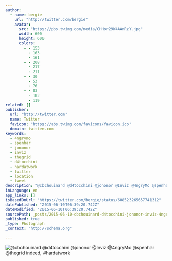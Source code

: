 ```yaml
---
author:
  - name: bergie
    url: "http://twitter.com/bergie"
    avatar:
      src: "https://pbs.twimg.com/media/CHHor29W4AAnRzY.jpg"
      width: 600
      height: 600
      colors:
        - - 153
          - 163
          - 161
        - - 208
          - 217
          - 211
        - - 30
          - 53
          - 76
        - - 83
          - 102
          - 119
related: []
publisher:
  url: "http://twitter.com"
  name: Twitter
  favicon: "https://abs.twimg.com/favicons/favicon.ico"
  domain: twitter.com
keywords:
  - 4ngrymo
  - spenhar
  - jononor
  - inviz
  - thegrid
  - d4tocchini
  - hardatwork
  - twitter
  - location
  - tweet
description: "@cbchouinard @d4tocchini @jononor @Inviz @4ngryMo @spenhar @thegrid indeed, #hardatwork"
inLanguage: en
app_links: []
isBasedOnUrl: "https://twitter.com/bergie/status/608523265657741312"
datePublished: "2015-06-10T06:39:20.742Z"
dateModified: "2015-06-10T06:39:20.742Z"
sourcePath: _posts/2015-06-10-cbchouinard-d4tocchini-jononor-inviz-4ngrymo-spenhar.md
published: true
_type: Photograph
_context: "http://schema.org"

---
```

![&commat;cbchouinard &commat;d4tocchini &commat;jononor &commat;Inviz &commat;4ngryMo &commat;spenhar &commat;thegrid indeed&comma; &num;hardatwork](https://pbs.twimg.com/media/CHHor29W4AAnRzY.jpg:large)